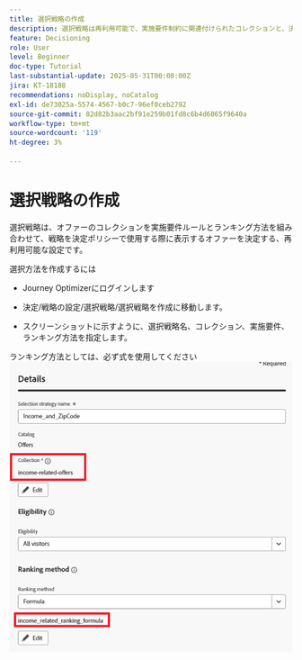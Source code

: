 ```yaml
---
title: 選択戦略の作成
description: 選択戦略は再利用可能で、実施要件制約に関連付けられたコレクションと、決定ポリシーで選択されたときに表示されるオファーを決定するためのランキング方法で構成されます。
feature: Decisioning
role: User
level: Beginner
doc-type: Tutorial
last-substantial-update: 2025-05-31T00:00:00Z
jira: KT-18188
recommendations: noDisplay, noCatalog
exl-id: de73025a-5574-4567-b0c7-96ef0ceb2792
source-git-commit: 82d82b3aac2bf91e259b01fd8c6b4d6065f9640a
workflow-type: tm+mt
source-wordcount: '119'
ht-degree: 3%

---
```


# 選択戦略の作成

選択戦略は、オファーのコレクションを実施要件ルールとランキング方法を組み合わせて、戦略を決定ポリシーで使用する際に表示するオファーを決定する、再利用可能な設定です。

選択方法を作成するには

* Journey Optimizerにログインします

* 決定/戦略の設定/選択戦略/選択戦略を作成に移動します。

* スクリーンショットに示すように、選択戦略名、コレクション、実施要件、ランキング方法を指定します。


ランキング方法としては、必ず式を使用してください
![&#x200B; 選択戦略 &#x200B;](assets/selection-strategy.png)

